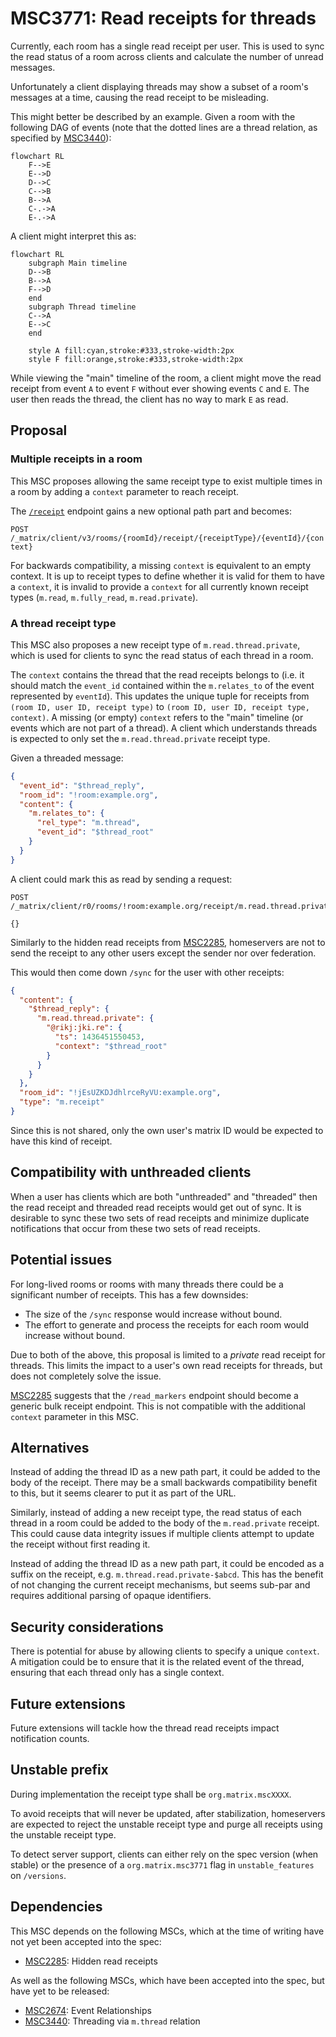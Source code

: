 # MSC3771: Read receipts for threads

Currently, each room has a single read receipt per user. This is used to sync the
read status of a room across clients and calculate the number of unread messages.

Unfortunately a client displaying threads may show a subset of a room's messages
at a time, causing the read receipt to be misleading.

This might better be described by an example. Given a room with the following
DAG of events (note that the dotted lines are a thread relation, as specified by
[MSC3440](https://github.com/matrix-org/matrix-doc/pull/3440)):

```mermaid
flowchart RL
    F-->E
    E-->D
    D-->C
    C-->B
    B-->A
    C-.->A
    E-.->A
```

A client might interpret this as:

```mermaid
flowchart RL
    subgraph Main timeline
    D-->B
    B-->A
    F-->D
    end
    subgraph Thread timeline
    C-->A
    E-->C
    end

    style A fill:cyan,stroke:#333,stroke-width:2px
    style F fill:orange,stroke:#333,stroke-width:2px
```

While viewing the "main" timeline of the room, a client might move the read
receipt from event `A` to event `F` without ever showing events `C` and `E`. The
user then reads the thread, the client has no way to mark `E` as read.

## Proposal

### Multiple receipts in a room

This MSC proposes allowing the same receipt type to exist multiple times in a room
by adding a `context` parameter to reach receipt.

The [`/receipt`](https://spec.matrix.org/v1.2/client-server-api/#post_matrixclientv3roomsroomidreceiptreceipttypeeventid)
endpoint gains a new optional path part and becomes:

`POST /_matrix/client/v3/rooms/{roomId}/receipt/{receiptType}/{eventId}/{context}`

For backwards compatibility, a missing `context` is equivalent to an empty context.
It is up to receipt types to define whether it is valid for them to have a `context`,
it is invalid to provide a `context` for all currently known receipt types (`m.read`,
`m.fully_read`, `m.read.private`).

### A thread receipt type

This MSC also proposes a new receipt type of `m.read.thread.private`, which is
used for clients to sync the read status of each thread in a room.

The `context` contains the thread that the read receipts belongs to (i.e. it should
match the `event_id` contained within the `m.relates_to` of the event represented
by `eventId`). This updates the unique tuple for receipts from
`(room ID, user ID, receipt type)` to `(room ID, user ID, receipt type, context)`.
A missing (or empty) `context` refers to the "main" timeline (or events which are
not part of a thread). A client which understands threads is expected to only
set the `m.read.thread.private` receipt type.

Given a threaded message:

```json
{
  "event_id": "$thread_reply",
  "room_id": "!room:example.org",
  "content": {
    "m.relates_to": {
      "rel_type": "m.thread",
      "event_id": "$thread_root"
    }
  }
}
```

A client could mark this as read by sending a request:

```
POST /_matrix/client/r0/rooms/!room:example.org/receipt/m.read.thread.private/$thread_reply/$thread_root

{}
```

Similarly to the hidden read receipts from [MSC2285](https://github.com/matrix-org/matrix-spec-proposals/pull/2285),
homeservers are not to send the receipt to any other users except the sender nor
over federation.

This would then come down `/sync` for the user with other receipts:

```json
{
  "content": {
    "$thread_reply": {
      "m.read.thread.private": {
        "@rikj:jki.re": {
          "ts": 1436451550453,
          "context": "$thread_root"
        }
      }
    }
  },
  "room_id": "!jEsUZKDJdhlrceRyVU:example.org",
  "type": "m.receipt"
}
```

Since this is not shared, only the own user's matrix ID would be expected to
have this kind of receipt.

## Compatibility with unthreaded clients

When a user has clients which are both "unthreaded" and "threaded" then the read
receipt and threaded read receipts would get out of sync. It is desirable to
sync these two sets of read receipts and minimize duplicate notifications that
occur from these two sets of read receipts.



## Potential issues

For long-lived rooms or rooms with many threads there could be a significant number
of receipts. This has a few downsides:

* The size of the `/sync` response would increase without bound.
* The effort to generate and process the receipts for each room would increase
  without bound.

Due to both of the above, this proposal is limited to a *private* read receipt for
threads. This limits the impact to a user's own read receipts for threads, but
does not completely solve the issue.

[MSC2285](https://github.com/matrix-org/matrix-spec-proposals/pull/2285) suggests
that the `/read_markers` endpoint should become a generic bulk receipt endpoint.
This is not compatible with the additional `context` parameter in this MSC.

## Alternatives

Instead of adding the thread ID as a new path part, it could be added to the body
of the receipt. There may be a small backwards compatibility benefit to this, but
it seems clearer to put it as part of the URL.

Similarly, instead of adding a new receipt type, the read status of each thread in
a room could be added to the body of the `m.read.private` receipt. This could
cause data integrity issues if multiple clients attempt to update the receipt
without first reading it.

Instead of adding the thread ID as a new path part, it could be  encoded as a suffix
on the receipt, e.g. `m.thread.read.private-$abcd`. This has the benefit of not
changing the current receipt mechanisms, but seems sub-par and requires additional
parsing of opaque identifiers.

## Security considerations

There is potential for abuse by allowing clients to specify a unique `context`.
A mitigation could be to ensure that it is the related event of the thread, ensuring
that each thread only has a single context.

## Future extensions

Future extensions will tackle how the thread read receipts impact notification counts.

## Unstable prefix

During implementation the receipt type shall be `org.matrix.mscXXXX`.

To avoid receipts that will never be updated, after stabilization, homeservers are
expected to reject the unstable receipt type and purge all receipts using the
unstable receipt type.

To detect server support, clients can either rely on the spec version (when stable)
or the presence of a `org.matrix.msc3771` flag in `unstable_features` on `/versions`.

## Dependencies

This MSC depends on the following MSCs, which at the time of writing have not yet
been accepted into the spec:

* [MSC2285](https://github.com/matrix-org/matrix-spec-proposals/pull/2285): Hidden read receipts

As well as the following MSCs, which have been accepted into the spec, but have
yet to be released:

* [MSC2674](https://github.com/matrix-org/matrix-doc/pull/2674): Event Relationships
* [MSC3440](https://github.com/matrix-org/matrix-spec-proposals/pull/3440): Threading via `m.thread` relation
